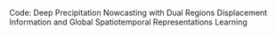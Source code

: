 Code: Deep Precipitation Nowcasting with Dual Regions Displacement Information and Global Spatiotemporal Representations Learning
